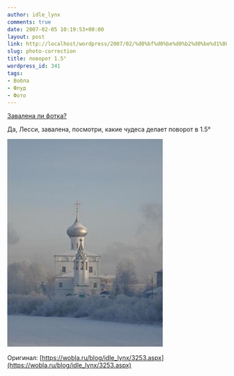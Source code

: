 ```yaml
---
author: idle_lynx
comments: true
date: 2007-02-05 10:19:53+00:00
layout: post
link: http://localhost/wordpress/2007/02/%d0%bf%d0%be%d0%b2%d0%be%d1%80%d0%be%d1%82-15%c2%b0/
slug: photo-correction
title: поворот 1.5°
wordpress_id: 341
tags:
- Вобла
- Флуд
- Фото
---
```


[Завалена ли фотка?](https://wobla.ru/blog/Lessi/3251.aspx)

Да, Лесси, завалена, посмотри, какие чудеса делает поворот в 1.5°

![Vologda - Church](images/2007/05/38ea5f70-2964-480b-ba59-ed0031e543f6.jpg)

Оригинал: [https://wobla.ru/blog/idle_lynx/3253.aspx](https://wobla.ru/blog/idle_lynx/3253.aspx)
